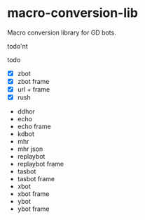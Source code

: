 # macro-conversion-lib
Macro conversion library for GD bots.

todo'nt


todo
  - [X] zbot
  - [X] zbot frame
  - [X] url + frame
  - [X] rush
  - ddhor
  - echo
  - echo frame
  - kdbot
  - mhr
  - mhr json
  - replaybot
  - replaybot frame
  - tasbot
  - tasbot frame
  - xbot
  - xbot frame
  - ybot
  - ybot frame

